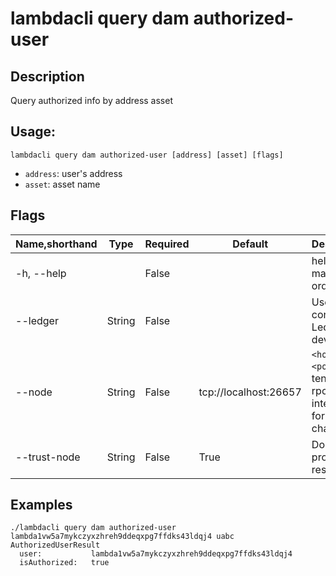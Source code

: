 # lambdacli query dam authorized-user

## Description

Query authorized info by address asset

## Usage:

```
lambdacli query dam authorized-user [address] [asset] [flags]
```

- `address`: user's address
- `asset`: asset name

## Flags

| Name,shorthand | Type   | Required | Default               | Description                                                  |
| -------------- | ------ | -------- | --------------------- | ------------------------------------------------------------ |
| -h, --help     |        | False    |                       | help for all-match-orders                                             |
| --ledger       | String | False    |                       | Use a connected Ledger device                                |
| --node         | String | False    | tcp://localhost:26657 | `<host>:<port>`to tendermint rpc interface for this chain    |
| --trust-node   | String | False    | True                  | Don't verify proofs for responses                            |


## Examples
```
./lambdacli query dam authorized-user lambda1vw5a7mykczyxzhreh9ddeqxpg7ffdks43ldqj4 uabc
AuthorizedUserResult
  user:           lambda1vw5a7mykczyxzhreh9ddeqxpg7ffdks43ldqj4
  isAuthorized:   true
```

